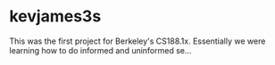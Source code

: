 # kevjames3s
This was the first project for Berkeley's CS188.1x. Essentially we were learning how to do informed and uninformed se…
